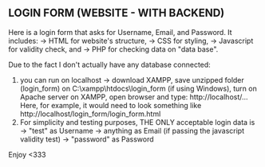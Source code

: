 LOGIN FORM (WEBSITE - WITH BACKEND)
-----------------------------------
Here is a login form that asks for Username, Email, and Password. 
It includes:
-> HTML for website's structure, 
-> CSS for styling, 
-> Javascript for validity check, and 
-> PHP for checking data on "data base".

Due to the fact I don't actually have any database connected: 
1) you can run on localhost
   -> download XAMPP, 
      save unzipped folder (login_form) on C:\xampp\htdocs\login_form (if using Windows),
      turn on Apache server on XAMPP,
      open browser and type:
             http://localhost/...
      Here, for example, it would need to look something like
             http://localhost/login_form/login_form.html
2) For simplicity and testing purposes, THE ONLY acceptable login data is
    -> "test" as Username
    -> anything as Email (if passing the javascript validity test)
    -> "password" as Password

Enjoy <333
